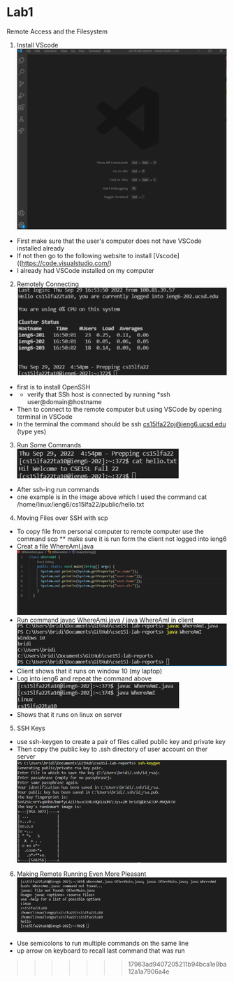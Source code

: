 # Lab1
Remote Access and the Filesystem
1. Install VScode <br />
![Vscode](sc1.png) <br />
* First make sure that the user's computer does not have VSCode installed already
* If not then go to the following website to install [Vscode]((https://code.visualstudio.com/)
* I already had VSCode installed on my computer <br />
2. Remotely Connecting <br />
![remotelyconnecting](sc2.png) <br />
* first is to install OpenSSH
* * verify that SSh host is connected by running *ssh user@domain@hostname
* Then to connect to the remote computer but using VSCode by opening terminal in VSCode
* In the terminal the command should be ssh cs15lfa22oj@ieng6.ucsd.edu (type yes)
3. Run Some Commands <br />
![commands](sc3.png) <br />
* After ssh-ing run commands
* one example is in the image above which I used the command cat /home/linux/ieng6/cs15lfa22/public/hello.txt
4. Moving Files over SSH with scp
* To copy file from personal computer to remote computer use the command scp
** make sure it is run form the client not logged into ieng6
* Creat a file WhereAmI.java <br />
![whereami](whereami.png)<br />
* Run command javac WhereAmi.java / java WhereAmI in client <br />
![sc4](sc4.png) <br />
* Client shows that it runs on window 10 (my laptop) 
* Log into ieng6 and repeat the command above <br />
![sc5](sc5.png)<br />
* Shows that it runs on linux on server
5. SSH Keys
* use ssh-keygen to create a pair of files called public key and private key
* Then copy the public key to .ssh directory of user account on ther server
![sc6](screenssh.png)<br />
6. Making Remote Running Even More Pleasant<br />
![sc7](sc7.png)<br />
* Use semicolons to run multiple commands on the same line
* up arrow on keyboard to recall last command that was run
>>>>>>> 17963ad9407205211b94bca1e9ba12a1a7906a4e
